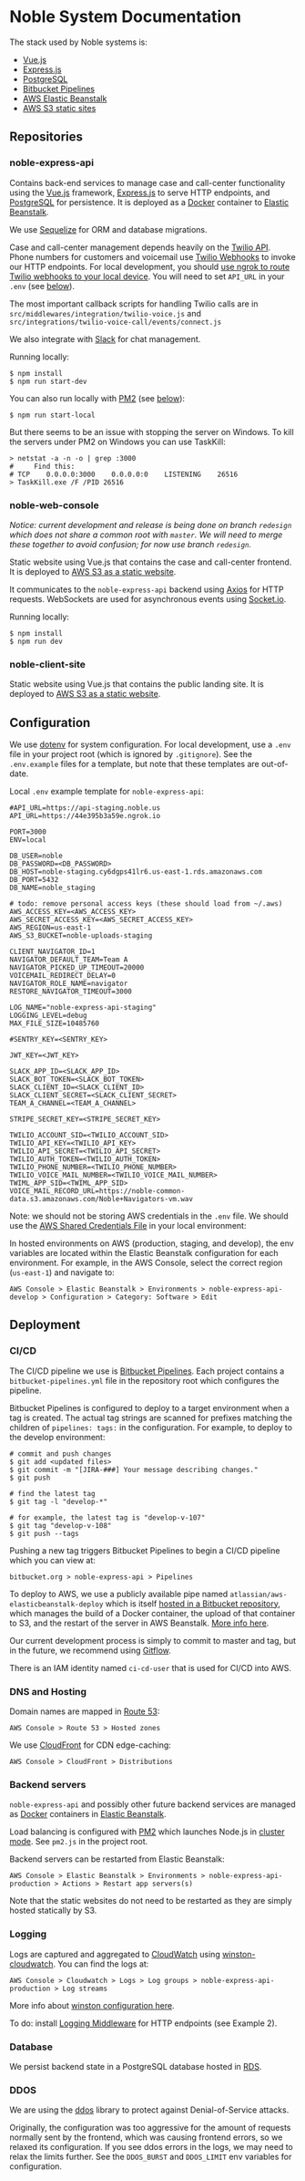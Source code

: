 # Noble System Documentation

The stack used by Noble systems is:

* [Vue.js](https://vuejs.org/)
* [Express.js](https://expressjs.com/)
* [PostgreSQL](https://www.postgresql.org/)
* [Bitbucket Pipelines](https://bitbucket.org/product/features/pipelines)
* [AWS Elastic Beanstalk](https://aws.amazon.com/elasticbeanstalk/)
* [AWS S3 static sites](https://docs.aws.amazon.com/AmazonS3/latest/userguide/WebsiteHosting.html)

## Repositories

### noble-express-api

Contains back-end services to manage case and call-center functionality using the [Vue.js](https://vuejs.org/) framework, [Express.js](https://expressjs.com/) to serve HTTP endpoints, and [PostgreSQL](https://www.postgresql.org/) for persistence. It is deployed as a [Docker](https://www.docker.com/) container to [Elastic Beanstalk](https://aws.amazon.com/elasticbeanstalk/).

We use [Sequelize](https://sequelize.org/v3/) for ORM and database migrations.

Case and call-center management depends heavily on the [Twilio API](https://www.twilio.com/docs/usage/api). Phone numbers for customers and voicemail use [Twilio Webhooks](https://www.twilio.com/docs/usage/webhooks/getting-started-twilio-webhooks) to invoke our HTTP endpoints. For local development, you should [use ngrok to route Twilio webhooks to your local device](https://www.twilio.com/blog/2013/10/test-your-webhooks-locally-with-ngrok.html). You will need to set `API_URL` in your `.env` (see [below](#Configuration)).

The most important callback scripts for handling Twilio calls are in `src/middlewares/integration/twilio-voice.js` and `src/integrations/twilio-voice-call/events/connect.js`

We also integrate with [Slack](https://www.npmjs.com/package/slack) for chat management.

Running locally:

```
$ npm install
$ npm run start-dev
```

You can also run locally with [PM2](https://www.npmjs.com/package/pm2) (see [below](#Backend-servers)):

```
$ npm run start-local
```

But there seems to be an issue with stopping the server on Windows. To kill the servers under PM2 on Windows you can use TaskKill:

```
> netstat -a -n -o | grep :3000
#     Find this:
# TCP    0.0.0.0:3000    0.0.0.0:0    LISTENING    26516
> TaskKill.exe /F /PID 26516
```

### noble-web-console

*Notice: current development and release is being done on branch `redesign` which does not share a common root with `master`. We will need to merge these together to avoid confusion; for now use branch `redesign`.*

Static website using Vue.js that contains the case and call-center frontend. It is deployed to [AWS S3 as a static website](https://docs.aws.amazon.com/AmazonS3/latest/userguide/WebsiteHosting.html).

It communicates to the `noble-express-api` backend using [Axios](https://www.npmjs.com/package/axios) for HTTP requests. WebSockets are used for asynchronous events using [Socket.io](https://socket.io/).

Running locally:

```
$ npm install
$ npm run dev
```

### noble-client-site

Static website using Vue.js that contains the public landing site. It is deployed to [AWS S3 as a static website](https://docs.aws.amazon.com/AmazonS3/latest/userguide/WebsiteHosting.html).

## Configuration

We use [dotenv](https://www.npmjs.com/package/dotenv) for system configuration. For local development, use a `.env` file in your project root (which is ignored by `.gitignore`). See the `.env.example` files for a template, but note that these templates are out-of-date.

Local `.env` example template for `noble-express-api`:

```
#API_URL=https://api-staging.noble.us
API_URL=https://44e395b3a59e.ngrok.io

PORT=3000
ENV=local

DB_USER=noble
DB_PASSWORD=<DB_PASSWORD>
DB_HOST=noble-staging.cy6dgps41lr6.us-east-1.rds.amazonaws.com
DB_PORT=5432
DB_NAME=noble_staging

# todo: remove personal access keys (these should load from ~/.aws)
AWS_ACCESS_KEY=<AWS_ACCESS_KEY>
AWS_SECRET_ACCESS_KEY=<AWS_SECRET_ACCESS_KEY>
AWS_REGION=us-east-1
AWS_S3_BUCKET=noble-uploads-staging

CLIENT_NAVIGATOR_ID=1
NAVIGATOR_DEFAULT_TEAM=Team A
NAVIGATOR_PICKED_UP_TIMEOUT=20000
VOICEMAIL_REDIRECT_DELAY=0
NAVIGATOR_ROLE_NAME=navigator
RESTORE_NAVIGATOR_TIMEOUT=3000

LOG_NAME="noble-express-api-staging"
LOGGING_LEVEL=debug
MAX_FILE_SIZE=10485760

#SENTRY_KEY=<SENTRY_KEY>

JWT_KEY=<JWT_KEY>

SLACK_APP_ID=<SLACK_APP_ID>
SLACK_BOT_TOKEN=<SLACK_BOT_TOKEN>
SLACK_CLIENT_ID=<SLACK_CLIENT_ID>
SLACK_CLIENT_SECRET=<SLACK_CLIENT_SECRET>
TEAM_A_CHANNEL=<TEAM_A_CHANNEL>

STRIPE_SECRET_KEY=<STRIPE_SECRET_KEY>

TWILIO_ACCOUNT_SID=<TWILIO_ACCOUNT_SID>
TWILIO_API_KEY=<TWILIO_API_KEY>
TWILIO_API_SECRET=<TWILIO_API_SECRET>
TWILIO_AUTH_TOKEN=<TWILIO_AUTH_TOKEN>
TWILIO_PHONE_NUMBER=<TWILIO_PHONE_NUMBER>
TWILIO_VOICE_MAIL_NUMBER=<TWILIO_VOICE_MAIL_NUMBER>
TWIML_APP_SID=<TWIML_APP_SID>
VOICE_MAIL_RECORD_URL=https://noble-common-data.s3.amazonaws.com/Noble+Navigators-vm.wav
```

Note: we should not be storing AWS credentials in the `.env` file. We should use the [AWS Shared Credentials File](https://docs.aws.amazon.com/sdk-for-javascript/v2/developer-guide/loading-node-credentials-shared.html) in your local environment:

In hosted environments on AWS (production, staging, and develop), the env variables are located within the Elastic Beanstalk configuration for each environment. For example, in the AWS Console, select the correct region (`us-east-1`) and navigate to:

`AWS Console > Elastic Beanstalk > Environments > noble-express-api-develop > Configuration > Category: Software > Edit`

## Deployment

### CI/CD

The CI/CD pipeline we use is [Bitbucket Pipelines](https://bitbucket.org/product/features/pipelines). Each project contains a `bitbucket-pipelines.yml` file in the repository root which configures the pipeline.

Bitbucket Pipelines is configured to deploy to a target environment when a tag is created. The actual tag strings are scanned for prefixes matching the children of `pipelines: tags:` in the configuration. For example, to deploy to the develop environment:

```
# commit and push changes
$ git add <updated files>
$ git commit -m "[JIRA-###] Your message describing changes."
$ git push

# find the latest tag
$ git tag -l "develop-*"

# for example, the latest tag is "develop-v-107"
$ git tag "develop-v-108"
$ git push --tags
```

Pushing a new tag triggers Bitbucket Pipelines to begin a CI/CD pipeline which you can view at:

`bitbucket.org > noble-express-api > Pipelines`

To deploy to AWS, we use a publicly available pipe named `atlassian/aws-elasticbeanstalk-deploy` which is itself [hosted in a Bitbucket repository](https://bitbucket.org/atlassian/aws-elasticbeanstalk-deploy), which manages the build of a Docker container, the upload of that container to S3, and the restart of the server in AWS Beanstalk. [More info here](https://support.atlassian.com/bitbucket-cloud/docs/deploy-to-aws-with-elastic-beanstalk/).

Our current development process is simply to commit to master and tag, but in the future, we recommend using [Gitflow](https://www.atlassian.com/git/tutorials/comparing-workflows/gitflow-workflow).

There is an IAM identity named `ci-cd-user` that is used for CI/CD into AWS.

### DNS and Hosting

Domain names are mapped in [Route 53](https://aws.amazon.com/route53/):

`AWS Console > Route 53 > Hosted zones`

We use [CloudFront](https://aws.amazon.com/cloudfront/) for CDN edge-caching:

`AWS Console > CloudFront > Distributions`

### Backend servers

`noble-express-api` and possibly other future backend services are managed as [Docker](https://www.docker.com/) containers in [Elastic Beanstalk](https://aws.amazon.com/elasticbeanstalk/).

Load balancing is configured with [PM2](https://www.npmjs.com/package/pm2) which launches Node.js in [cluster mode](https://pm2.keymetrics.io/docs/usage/cluster-mode/). See `pm2.js` in the project root.

Backend servers can be restarted from Elastic Beanstalk:

`AWS Console > Elastic Beanstalk > Environments > noble-express-api-production > Actions > Restart app servers(s)`

Note that the static websites do not need to be restarted as they are simply hosted statically by S3.

### Logging

Logs are captured and aggregated to [CloudWatch](https://aws.amazon.com/cloudwatch/) using [winston-cloudwatch](https://www.npmjs.com/package/winston-cloudwatch). You can find the logs at:

`AWS Console > Cloudwatch > Logs > Log groups > noble-express-api-production > Log streams`

More info about [winston configuration here](https://www.npmjs.com/package/winston).

To do: install [Logging Middleware](https://medium.com/@selvaganesh93/how-node-js-middleware-works-d8e02a936113) for HTTP endpoints (see Example 2).

### Database

We persist backend state in a PostgreSQL database hosted in [RDS](https://aws.amazon.com/rds/).

### DDOS

We are using the [ddos](https://www.npmjs.com/package/ddos) library to protect against Denial-of-Service attacks.

Originally, the configuration was too aggressive for the amount of requests normally sent by the frontend, which was causing frontend errors, so we relaxed its configuration. If you see ddos errors in the logs, we may need to relax the limits further. See the `DDOS_BURST` and `DDOS_LIMIT` env variables for configuration.
